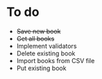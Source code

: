 # To do

- ~~Save new book~~
- ~~Get all books~~
- Implement validators
- Delete existing book
- Import books from CSV file
- Put existing book